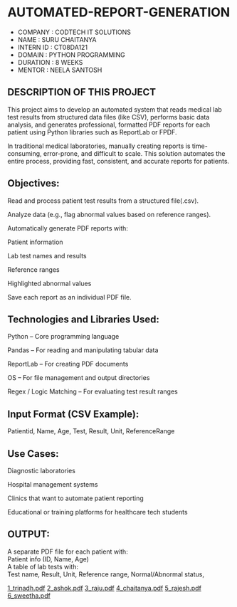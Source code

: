 # AUTOMATED-REPORT-GENERATION
* COMPANY : CODTECH IT SOLUTIONS
* NAME : SURU CHAITANYA
* INTERN ID : CT08DA121
* DOMAIN : PYTHON PROGRAMMING
* DURATION : 8 WEEKS
* MENTOR : NEELA SANTOSH

## DESCRIPTION OF THIS PROJECT
This project aims to develop an automated system that reads medical lab test results from structured data files (like CSV), performs basic data analysis, and generates professional, formatted PDF reports for each patient using Python libraries such as ReportLab or FPDF.

In traditional medical laboratories, manually creating reports is time-consuming, error-prone, and difficult to scale. This solution automates the entire process, providing fast, consistent, and accurate reports for patients.

## Objectives:
Read and process patient test results from a structured file(.csv).

Analyze data (e.g., flag abnormal values based on reference ranges).

Automatically generate PDF reports with:

Patient information

Lab test names and results

Reference ranges

Highlighted abnormal values

Save each report as an individual PDF file.

## Technologies and Libraries Used:
Python – Core programming language

Pandas – For reading and manipulating tabular data

ReportLab – For creating PDF documents

OS – For file management and output directories

Regex / Logic Matching – For evaluating test result ranges

## Input Format (CSV Example):
Patientid,  Name,	Age,  Test, 	Result, 	Unit, 	ReferenceRange

## Use Cases:
Diagnostic laboratories

Hospital management systems

Clinics that want to automate patient reporting

Educational or training platforms for healthcare tech students

## OUTPUT:
A separate PDF file for each patient with:  
Patient info (ID, Name, Age)  
A table of lab tests with:  
Test name,
Result,
Unit,
Reference range,
Normal/Abnormal status,

[1_trinadh.pdf](https://github.com/user-attachments/files/20297135/1_trinadh.pdf)
[2_ashok.pdf](https://github.com/user-attachments/files/20297136/2_ashok.pdf)
[3_raju.pdf](https://github.com/user-attachments/files/20297137/3_raju.pdf)
[4_chaitanya.pdf](https://github.com/user-attachments/files/20297139/4_chaitanya.pdf)
[5_rajesh.pdf](https://github.com/user-attachments/files/20297134/5_rajesh.pdf)
[6_sweetha.pdf](https://github.com/user-attachments/files/20297138/6_sweetha.pdf)
